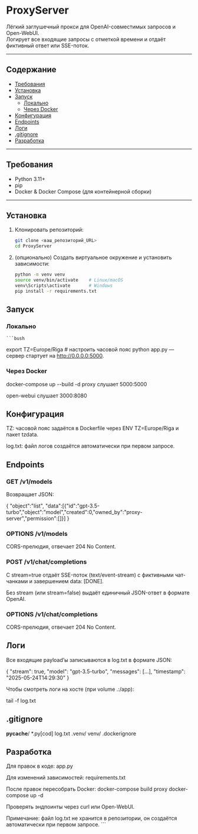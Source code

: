 # ProxyServer

Лёгкий заглушечный прокси для OpenAI-совместимых запросов и Open-WebUI.  
Логирует все входящие запросы с отметкой времени и отдаёт фиктивный ответ или SSE-поток.

---

## Содержание

- [Требования](#требования)  
- [Установка](#установка)  
- [Запуск](#запуск)  
  - [Локально](#локально)  
  - [Через Docker](#через-docker)  
- [Конфигурация](#конфигурация)  
- [Endpoints](#endpoints)  
- [Логи](#логи)  
- [.gitignore](#gitignore)  
- [Разработка](#разработка)  

---

## Требования

- Python 3.11+  
- pip  
- Docker & Docker Compose (для контейнерной сборки)  

---

## Установка

1. Клонировать репозиторий:  
   ```bash
   git clone <ваш_репозиторий_URL>
   cd ProxyServer

2. (опционально) Создать виртуальное окружение и установить зависимости:
   ```bash
   python -m venv venv
   source venv/bin/activate    # Linux/macOS
   venv\Scripts\activate       # Windows
   pip install -r requirements.txt 

## Запуск
### Локально
    ```bush
   export TZ=Europe/Riga     # настроить часовой пояс
   python app.py
— сервер стартует на http://0.0.0.0:5000.

### Через Docker
docker-compose up --build -d
proxy слушает 5000:5000

open-webui слушает 3000:8080

## Конфигурация
TZ: часовой пояс задаётся в Dockerfile через ENV TZ=Europe/Riga и пакет tzdata.

log.txt: файл логов создаётся автоматически при первом запросе.

## Endpoints
### GET /v1/models
Возвращает JSON:

{
  "object":"list",
  "data":[{"id":"gpt-3.5-turbo","object":"model","created":0,"owned_by":"proxy-server","permission":[]}]
}

### OPTIONS /v1/models
CORS-прелюдия, отвечает 204 No Content.

### POST /v1/chat/completions

  С stream=true отдаёт SSE-поток (text/event-stream) с фиктивными чат-чанками и завершением data: [DONE].

  Без stream (или stream=false) выдаёт единичный JSON-ответ в формате OpenAI.

### OPTIONS /v1/chat/completions
CORS-прелюдия, отвечает 204 No Content.

## Логи
Все входящие payload’ы записываются в log.txt в формате JSON:

{
  "stream": true,
  "model": "gpt-3.5-turbo",
  "messages": [...],
  "timestamp": "2025-05-24T14:29:30"
}

Чтобы смотреть логи на хосте (при volume .:/app):

tail -f log.txt

## .gitignore
__pycache__/
*.py[cod]
log.txt
.venv/
venv/
.dockerignore

## Разработка
Для правок в коде: app.py

Для изменений зависимостей: requirements.txt

После правок пересобрать Docker:
  docker-compose build proxy
  docker-compose up -d

Проверять эндпоинты через curl или Open-WebUI.

Примечание: файл log.txt не хранится в репозитории, он создаётся автоматически при первом запросе. ```